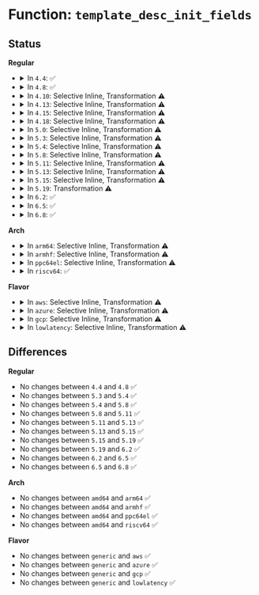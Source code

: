 # Function: <code>template_desc_init_fields</code>

## Status
<b>Regular</b>
<ul>
<li>
<details>
<summary>In <code>4.4</code>: ✅</summary>

```c
int template_desc_init_fields(const char *template_fmt, struct ima_template_field ***fields, int *num_fields);
```

**Collision:** Unique Static

**Inline:** No

**Transformation:** False

**Instances:**

```
In security/integrity/ima/ima_template.c (ffffffff8139beec)
Location: security/integrity/ima/ima_template.c:141
Inline: False
Direct callers:
  - security/integrity/ima/ima_template.c:ima_init_template
```
**Symbols:**

```
ffffffff8139beec-ffffffff8139c0e0: template_desc_init_fields (STB_LOCAL)
```
</details>
</li>
<li>
<details>
<summary>In <code>4.8</code>: ✅</summary>

```c
int template_desc_init_fields(const char *template_fmt, struct ima_template_field ***fields, int *num_fields);
```

**Collision:** Unique Static

**Inline:** No

**Transformation:** False

**Instances:**

```
In security/integrity/ima/ima_template.c (ffffffff813d8dd6)
Location: security/integrity/ima/ima_template.c:139
Inline: False
Direct callers:
  - security/integrity/ima/ima_template.c:ima_init_template
```
**Symbols:**

```
ffffffff813d8dd6-ffffffff813d8fca: template_desc_init_fields (STB_LOCAL)
```
</details>
</li>
<li>
<details>
<summary>In <code>4.10</code>: Selective Inline, Transformation ⚠️</summary>

**Collision:** Unique Static

**Inline:** Selective

**Transformation:** True

**Instances:**

```
In security/integrity/ima/ima_template.c (ffffffff813ee376)
Location: security/integrity/ima/ima_template.c:152
Inline: True
Inline callers:
  - security/integrity/ima/ima_template.c:ima_restore_measurement_list
  - security/integrity/ima/ima_template.c:ima_restore_measurement_list
  - security/integrity/ima/ima_template.c:ima_init_template
Direct callers:
  - security/integrity/ima/ima_template.c:ima_restore_measurement_list
  - security/integrity/ima/ima_template.c:ima_restore_measurement_list
  - security/integrity/ima/ima_template.c:ima_init_template
```
**Symbols:**

```
ffffffff813edf00-ffffffff813ee1c0: template_desc_init_fields.part.1 (STB_LOCAL)
```
</details>
</li>
<li>
<details>
<summary>In <code>4.13</code>: Selective Inline, Transformation ⚠️</summary>

**Collision:** Unique Static

**Inline:** Selective

**Transformation:** True

**Instances:**

```
In security/integrity/ima/ima_template.c (ffffffff813fa8bc)
Location: security/integrity/ima/ima_template.c:155
Inline: True
Inline callers:
  - security/integrity/ima/ima_template.c:ima_restore_measurement_list
  - security/integrity/ima/ima_template.c:ima_restore_measurement_list
  - security/integrity/ima/ima_template.c:ima_init_template
Direct callers:
  - security/integrity/ima/ima_template.c:ima_restore_measurement_list
  - security/integrity/ima/ima_template.c:ima_restore_measurement_list
  - security/integrity/ima/ima_template.c:ima_init_template
```
**Symbols:**

```
ffffffff813fa3b0-ffffffff813fa67e: template_desc_init_fields.part.1 (STB_LOCAL)
```
</details>
</li>
<li>
<details>
<summary>In <code>4.15</code>: Selective Inline, Transformation ⚠️</summary>

**Collision:** Unique Static

**Inline:** Selective

**Transformation:** True

**Instances:**

```
In security/integrity/ima/ima_template.c (ffffffff81422d5c)
Location: security/integrity/ima/ima_template.c:155
Inline: True
Inline callers:
  - security/integrity/ima/ima_template.c:ima_restore_measurement_list
  - security/integrity/ima/ima_template.c:ima_restore_measurement_list
  - security/integrity/ima/ima_template.c:ima_init_template
Direct callers:
  - security/integrity/ima/ima_template.c:ima_restore_measurement_list
  - security/integrity/ima/ima_template.c:ima_restore_measurement_list
  - security/integrity/ima/ima_template.c:ima_init_template
```
**Symbols:**

```
ffffffff81422850-ffffffff81422b1e: template_desc_init_fields.part.1 (STB_LOCAL)
```
</details>
</li>
<li>
<details>
<summary>In <code>4.18</code>: Selective Inline, Transformation ⚠️</summary>

**Collision:** Unique Static

**Inline:** Selective

**Transformation:** True

**Instances:**

```
In security/integrity/ima/ima_template.c (ffffffff8145533b)
Location: security/integrity/ima/ima_template.c:155
Inline: True
Inline callers:
  - security/integrity/ima/ima_template.c:ima_restore_measurement_list
  - security/integrity/ima/ima_template.c:ima_restore_measurement_list
  - security/integrity/ima/ima_template.c:ima_init_template
  - security/integrity/ima/ima_template.c:ima_template_fmt_setup
Direct callers:
  - security/integrity/ima/ima_template.c:ima_restore_measurement_list
  - security/integrity/ima/ima_template.c:ima_restore_measurement_list
  - security/integrity/ima/ima_template.c:ima_init_template
  - security/integrity/ima/ima_template.c:ima_template_fmt_setup
```
**Symbols:**

```
ffffffff81454ec0-ffffffff814550d0: template_desc_init_fields.part.1 (STB_LOCAL)
ffffffff81455603-ffffffff81455628: template_desc_init_fields.part.1.cold.5 (STB_LOCAL)
```
</details>
</li>
<li>
<details>
<summary>In <code>5.0</code>: Selective Inline, Transformation ⚠️</summary>

**Collision:** Unique Static

**Inline:** Selective

**Transformation:** True

**Instances:**

```
In security/integrity/ima/ima_template.c (ffffffff8147271b)
Location: security/integrity/ima/ima_template.c:156
Inline: True
Inline callers:
  - security/integrity/ima/ima_template.c:ima_restore_measurement_list
  - security/integrity/ima/ima_template.c:ima_restore_measurement_list
  - security/integrity/ima/ima_template.c:ima_init_template
  - security/integrity/ima/ima_template.c:ima_template_fmt_setup
Direct callers:
  - security/integrity/ima/ima_template.c:ima_restore_measurement_list
  - security/integrity/ima/ima_template.c:ima_restore_measurement_list
  - security/integrity/ima/ima_template.c:ima_init_template
  - security/integrity/ima/ima_template.c:ima_template_fmt_setup
```
**Symbols:**

```
ffffffff814722a0-ffffffff814724b0: template_desc_init_fields.part.1 (STB_LOCAL)
ffffffff814729e3-ffffffff81472a08: template_desc_init_fields.part.1.cold.6 (STB_LOCAL)
```
</details>
</li>
<li>
<details>
<summary>In <code>5.3</code>: Selective Inline, Transformation ⚠️</summary>

```c
int template_desc_init_fields(const char *template_fmt, const struct ima_template_field ***fields, int *num_fields);
```

**Collision:** Unique Global

**Inline:** Selective

**Transformation:** True

**Instances:**

```
In security/integrity/ima/ima_template.c (ffffffff814a03e9)
Location: security/integrity/ima/ima_template.c:157
Inline: True
Inline callers:
  - security/integrity/ima/ima_template.c:ima_restore_measurement_list
  - security/integrity/ima/ima_template.c:ima_restore_measurement_list
  - security/integrity/ima/ima_template.c:ima_init_template
  - security/integrity/ima/ima_template.c:ima_template_fmt_setup
Direct callers:
  - security/integrity/ima/ima_policy.c:ima_parse_rule
  - security/integrity/ima/ima_template.c:ima_restore_measurement_list
  - security/integrity/ima/ima_template.c:ima_restore_measurement_list
  - security/integrity/ima/ima_template.c:ima_init_template
  - security/integrity/ima/ima_template.c:ima_template_fmt_setup
```
**Symbols:**

```
ffffffff8149ff20-ffffffff814a0118: template_desc_init_fields.part.0 (STB_LOCAL)
ffffffff814a06ba-ffffffff814a06f5: template_desc_init_fields.part.0.cold (STB_LOCAL)
ffffffff814a0190-ffffffff814a01ae: template_desc_init_fields (STB_GLOBAL)
```
</details>
</li>
<li>
<details>
<summary>In <code>5.4</code>: Selective Inline, Transformation ⚠️</summary>

```c
int template_desc_init_fields(const char *template_fmt, const struct ima_template_field ***fields, int *num_fields);
```

**Collision:** Unique Global

**Inline:** Selective

**Transformation:** True

**Instances:**

```
In security/integrity/ima/ima_template.c (ffffffff814baa4c)
Location: security/integrity/ima/ima_template.c:181
Inline: True
Inline callers:
  - security/integrity/ima/ima_template.c:ima_restore_measurement_list
  - security/integrity/ima/ima_template.c:ima_restore_measurement_list
  - security/integrity/ima/ima_template.c:ima_init_template
  - security/integrity/ima/ima_template.c:ima_template_fmt_setup
Direct callers:
  - security/integrity/ima/ima_main.c:process_buffer_measurement
  - security/integrity/ima/ima_policy.c:ima_parse_rule
  - security/integrity/ima/ima_template.c:ima_restore_measurement_list
  - security/integrity/ima/ima_template.c:ima_restore_measurement_list
  - security/integrity/ima/ima_template.c:ima_init_template
  - security/integrity/ima/ima_template.c:ima_template_fmt_setup
```
**Symbols:**

```
ffffffff814ba520-ffffffff814ba718: template_desc_init_fields.part.0 (STB_LOCAL)
ffffffff814bad54-ffffffff814bad8f: template_desc_init_fields.part.0.cold (STB_LOCAL)
ffffffff814ba7f0-ffffffff814ba80e: template_desc_init_fields (STB_GLOBAL)
```
</details>
</li>
<li>
<details>
<summary>In <code>5.8</code>: Selective Inline, Transformation ⚠️</summary>

```c
int template_desc_init_fields(const char *template_fmt, const struct ima_template_field ***fields, int *num_fields);
```

**Collision:** Unique Global

**Inline:** Selective

**Transformation:** True

**Instances:**

```
In security/integrity/ima/ima_template.c (ffffffff8151af5d)
Location: security/integrity/ima/ima_template.c:179
Inline: True
Inline callers:
  - security/integrity/ima/ima_template.c:ima_restore_measurement_list
  - security/integrity/ima/ima_template.c:restore_template_fmt
  - security/integrity/ima/ima_template.c:ima_template_fmt_setup
Direct callers:
  - security/integrity/ima/ima_main.c:process_buffer_measurement
  - security/integrity/ima/ima_policy.c:ima_parse_rule
  - security/integrity/ima/ima_template.c:ima_restore_measurement_list
  - security/integrity/ima/ima_template.c:restore_template_fmt
  - security/integrity/ima/ima_template.c:ima_init_template
  - security/integrity/ima/ima_template.c:ima_template_fmt_setup
```
**Symbols:**

```
ffffffff8151a800-ffffffff8151aa03: template_desc_init_fields.part.0 (STB_LOCAL)
ffffffff8151b186-ffffffff8151b1c1: template_desc_init_fields.part.0.cold (STB_LOCAL)
ffffffff8151adc0-ffffffff8151adde: template_desc_init_fields (STB_GLOBAL)
```
</details>
</li>
<li>
<details>
<summary>In <code>5.11</code>: Selective Inline, Transformation ⚠️</summary>

```c
int template_desc_init_fields(const char *template_fmt, const struct ima_template_field ***fields, int *num_fields);
```

**Collision:** Unique Global

**Inline:** Selective

**Transformation:** True

**Instances:**

```
In security/integrity/ima/ima_template.c (ffffffff81537efd)
Location: security/integrity/ima/ima_template.c:180
Inline: True
Inline callers:
  - security/integrity/ima/ima_template.c:ima_restore_measurement_list
  - security/integrity/ima/ima_template.c:restore_template_fmt
  - security/integrity/ima/ima_template.c:ima_template_fmt_setup
Direct callers:
  - security/integrity/ima/ima_policy.c:ima_parse_rule
  - security/integrity/ima/ima_template.c:ima_restore_measurement_list
  - security/integrity/ima/ima_template.c:restore_template_fmt
  - security/integrity/ima/ima_template.c:ima_init_template
  - security/integrity/ima/ima_template.c:ima_init_template
  - security/integrity/ima/ima_template.c:ima_template_fmt_setup
```
**Symbols:**

```
ffffffff81537770-ffffffff8153796c: template_desc_init_fields.part.0 (STB_LOCAL)
ffffffff81bf1e3b-ffffffff81bf1e76: template_desc_init_fields.part.0.cold (STB_LOCAL)
ffffffff81537d10-ffffffff81537d2e: template_desc_init_fields (STB_GLOBAL)
```
</details>
</li>
<li>
<details>
<summary>In <code>5.13</code>: Selective Inline, Transformation ⚠️</summary>

```c
int template_desc_init_fields(const char *template_fmt, const struct ima_template_field ***fields, int *num_fields);
```

**Collision:** Unique Global

**Inline:** Selective

**Transformation:** True

**Instances:**

```
In security/integrity/ima/ima_template.c (ffffffff81540573)
Location: security/integrity/ima/ima_template.c:180
Inline: True
Inline callers:
  - security/integrity/ima/ima_template.c:ima_restore_measurement_list
  - security/integrity/ima/ima_template.c:ima_restore_measurement_list
  - security/integrity/ima/ima_template.c:ima_template_fmt_setup
Direct callers:
  - security/integrity/ima/ima_policy.c:ima_parse_rule
  - security/integrity/ima/ima_template.c:ima_restore_measurement_list
  - security/integrity/ima/ima_template.c:ima_restore_measurement_list
  - security/integrity/ima/ima_template.c:ima_init_template
  - security/integrity/ima/ima_template.c:ima_init_template
  - security/integrity/ima/ima_template.c:ima_template_fmt_setup
```
**Symbols:**

```
ffffffff8153fe60-ffffffff8154005d: template_desc_init_fields.part.0 (STB_LOCAL)
ffffffff81be3e62-ffffffff81be3e9d: template_desc_init_fields.part.0.cold (STB_LOCAL)
ffffffff81540360-ffffffff8154037e: template_desc_init_fields (STB_GLOBAL)
```
</details>
</li>
<li>
<details>
<summary>In <code>5.15</code>: Selective Inline, Transformation ⚠️</summary>

```c
int template_desc_init_fields(const char *template_fmt, const struct ima_template_field ***fields, int *num_fields);
```

**Collision:** Unique Global

**Inline:** Selective

**Transformation:** True

**Instances:**

```
In security/integrity/ima/ima_template.c (ffffffff8159fdc0)
Location: security/integrity/ima/ima_template.c:204
Inline: True
Inline callers:
  - security/integrity/ima/ima_template.c:ima_restore_measurement_list
  - security/integrity/ima/ima_template.c:ima_restore_measurement_list
  - security/integrity/ima/ima_template.c:ima_template_fmt_setup
Direct callers:
  - security/integrity/ima/ima_policy.c:ima_parse_rule
  - security/integrity/ima/ima_template.c:ima_restore_measurement_list
  - security/integrity/ima/ima_template.c:ima_restore_measurement_list
  - security/integrity/ima/ima_template.c:ima_init_template
  - security/integrity/ima/ima_template.c:ima_init_template
  - security/integrity/ima/ima_template.c:ima_template_fmt_setup
```
**Symbols:**

```
ffffffff8159f580-ffffffff8159f847: template_desc_init_fields.part.0 (STB_LOCAL)
ffffffff81cd71a6-ffffffff81cd720e: template_desc_init_fields.part.0.cold (STB_LOCAL)
ffffffff8159fb80-ffffffff8159fb9e: template_desc_init_fields (STB_GLOBAL)
```
</details>
</li>
<li>
<details>
<summary>In <code>5.19</code>: Transformation ⚠️</summary>

```c
int template_desc_init_fields(const char *template_fmt, const struct ima_template_field ***fields, int *num_fields);
```

**Collision:** Unique Global

**Inline:** No

**Transformation:** True

**Instances:**

```
In security/integrity/ima/ima_template.c (0)
Location: security/integrity/ima/ima_template.c:208
Inline: False
Direct callers:
  - security/integrity/ima/ima_policy.c:ima_parse_rule
  - security/integrity/ima/ima_template.c:ima_restore_measurement_list
  - security/integrity/ima/ima_template.c:ima_restore_measurement_list
  - security/integrity/ima/ima_template.c:ima_init_template
  - security/integrity/ima/ima_template.c:ima_init_template
  - security/integrity/ima/ima_template.c:ima_template_fmt_setup
```
**Symbols:**

```
ffffffff81e8a41d-ffffffff81e8a458: template_desc_init_fields.cold (STB_LOCAL)
ffffffff816452a0-ffffffff816455da: template_desc_init_fields (STB_GLOBAL)
```
</details>
</li>
<li>
<details>
<summary>In <code>6.2</code>: ✅</summary>

```c
int template_desc_init_fields(const char *template_fmt, const struct ima_template_field ***fields, int *num_fields);
```

**Collision:** Unique Global

**Inline:** No

**Transformation:** False

**Instances:**

```
In security/integrity/ima/ima_template.c (ffffffff816fd730)
Location: security/integrity/ima/ima_template.c:208
Inline: False
Direct callers:
  - security/integrity/ima/ima_policy.c:ima_parse_rule
  - security/integrity/ima/ima_template.c:ima_restore_measurement_list
  - security/integrity/ima/ima_template.c:ima_restore_measurement_list
  - security/integrity/ima/ima_template.c:ima_init_template
  - security/integrity/ima/ima_template.c:ima_init_template
  - security/integrity/ima/ima_template.c:ima_template_fmt_setup
```
**Symbols:**

```
ffffffff816fd730-ffffffff816fdaa5: template_desc_init_fields (STB_GLOBAL)
```
</details>
</li>
<li>
<details>
<summary>In <code>6.5</code>: ✅</summary>

```c
int template_desc_init_fields(const char *template_fmt, const struct ima_template_field ***fields, int *num_fields);
```

**Collision:** Unique Global

**Inline:** No

**Transformation:** False

**Instances:**

```
In security/integrity/ima/ima_template.c (ffffffff81737750)
Location: security/integrity/ima/ima_template.c:208
Inline: False
Direct callers:
  - security/integrity/ima/ima_policy.c:ima_parse_rule
  - security/integrity/ima/ima_template.c:ima_restore_measurement_list
  - security/integrity/ima/ima_template.c:ima_restore_measurement_list
  - security/integrity/ima/ima_template.c:ima_init_template
  - security/integrity/ima/ima_template.c:ima_init_template
  - security/integrity/ima/ima_template.c:ima_template_fmt_setup
```
**Symbols:**

```
ffffffff81737750-ffffffff81737ac5: template_desc_init_fields (STB_GLOBAL)
```
</details>
</li>
<li>
<details>
<summary>In <code>6.8</code>: ✅</summary>

```c
int template_desc_init_fields(const char *template_fmt, const struct ima_template_field ***fields, int *num_fields);
```

**Collision:** Unique Global

**Inline:** No

**Transformation:** False

**Instances:**

```
In security/integrity/ima/ima_template.c (ffffffff81778240)
Location: security/integrity/ima/ima_template.c:208
Inline: False
Direct callers:
  - security/integrity/ima/ima_policy.c:ima_parse_rule
  - security/integrity/ima/ima_template.c:ima_restore_measurement_list
  - security/integrity/ima/ima_template.c:ima_restore_measurement_list
  - security/integrity/ima/ima_template.c:ima_init_template
  - security/integrity/ima/ima_template.c:ima_init_template
  - security/integrity/ima/ima_template.c:ima_template_fmt_setup
```
**Symbols:**

```
ffffffff81778240-ffffffff817785b5: template_desc_init_fields (STB_GLOBAL)
```
</details>
</li>
</ul>
<b>Arch</b>
<ul>
<li>
<details>
<summary>In <code>arm64</code>: Selective Inline, Transformation ⚠️</summary>

```c
int template_desc_init_fields(const char *template_fmt, const struct ima_template_field ***fields, int *num_fields);
```

**Collision:** Unique Global

**Inline:** Selective

**Transformation:** True

**Instances:**

```
In security/integrity/ima/ima_template.c (ffff8000105b30b8)
Location: security/integrity/ima/ima_template.c:181
Inline: True
Inline callers:
  - security/integrity/ima/ima_template.c:ima_restore_measurement_list
  - security/integrity/ima/ima_template.c:ima_restore_measurement_list
  - security/integrity/ima/ima_template.c:ima_init_template
  - security/integrity/ima/ima_template.c:ima_template_fmt_setup
Direct callers:
  - security/integrity/ima/ima_main.c:process_buffer_measurement
  - security/integrity/ima/ima_policy.c:ima_parse_rule
  - security/integrity/ima/ima_template.c:ima_restore_measurement_list
  - security/integrity/ima/ima_template.c:ima_restore_measurement_list
  - security/integrity/ima/ima_template.c:ima_init_template
  - security/integrity/ima/ima_template.c:ima_template_fmt_setup
```
**Symbols:**

```
ffff8000105b28d8-ffff8000105b2af8: template_desc_init_fields.part.0 (STB_LOCAL)
ffff8000105b2c38-ffff8000105b2c90: template_desc_init_fields (STB_GLOBAL)
```
</details>
</li>
<li>
<details>
<summary>In <code>armhf</code>: Selective Inline, Transformation ⚠️</summary>

```c
int template_desc_init_fields(const char *template_fmt, const struct ima_template_field ***fields, int *num_fields);
```

**Collision:** Unique Global

**Inline:** Selective

**Transformation:** True

**Instances:**

```
In security/integrity/ima/ima_template.c (c07626e0)
Location: security/integrity/ima/ima_template.c:181
Inline: True
Inline callers:
  - security/integrity/ima/ima_template.c:ima_restore_measurement_list
  - security/integrity/ima/ima_template.c:ima_restore_measurement_list
  - security/integrity/ima/ima_template.c:ima_init_template
  - security/integrity/ima/ima_template.c:ima_template_fmt_setup
Direct callers:
  - security/integrity/ima/ima_main.c:process_buffer_measurement
  - security/integrity/ima/ima_policy.c:ima_parse_rule
  - security/integrity/ima/ima_template.c:ima_restore_measurement_list
  - security/integrity/ima/ima_template.c:ima_restore_measurement_list
  - security/integrity/ima/ima_template.c:ima_init_template
  - security/integrity/ima/ima_template.c:ima_template_fmt_setup
```
**Symbols:**

```
c0761f5c-c076216c: template_desc_init_fields.part.0 (STB_LOCAL)
c0762270-c07622a8: template_desc_init_fields (STB_GLOBAL)
```
</details>
</li>
<li>
<details>
<summary>In <code>ppc64el</code>: Selective Inline, Transformation ⚠️</summary>

```c
int template_desc_init_fields(const char *template_fmt, const struct ima_template_field ***fields, int *num_fields);
```

**Collision:** Unique Global

**Inline:** Selective

**Transformation:** True

**Instances:**

```
In security/integrity/ima/ima_template.c (c000000000735750)
Location: security/integrity/ima/ima_template.c:181
Inline: True
Inline callers:
  - security/integrity/ima/ima_template.c:ima_restore_measurement_list
  - security/integrity/ima/ima_template.c:ima_restore_measurement_list
  - security/integrity/ima/ima_template.c:ima_init_template
  - security/integrity/ima/ima_template.c:ima_template_fmt_setup
Direct callers:
  - security/integrity/ima/ima_main.c:process_buffer_measurement
  - security/integrity/ima/ima_policy.c:ima_parse_rule
  - security/integrity/ima/ima_template.c:ima_restore_measurement_list
  - security/integrity/ima/ima_template.c:ima_restore_measurement_list
  - security/integrity/ima/ima_template.c:ima_init_template
  - security/integrity/ima/ima_template.c:ima_template_fmt_setup
```
**Symbols:**

```
c000000000734a90-c000000000734dac: template_desc_init_fields.part.0 (STB_LOCAL)
c0000000007351f0-c000000000735228: template_desc_init_fields (STB_GLOBAL)
```
</details>
</li>
<li>
<details>
<summary>In <code>riscv64</code>: ✅</summary>

```c
int template_desc_init_fields(const char *template_fmt, const struct ima_template_field ***fields, int *num_fields);
```

**Collision:** Unique Global

**Inline:** No

**Transformation:** False

**Instances:**

```
In security/integrity/ima/ima_template.c (ffffffe0003fa208)
Location: security/integrity/ima/ima_template.c:181
Inline: False
Direct callers:
  - security/integrity/ima/ima_main.c:process_buffer_measurement
  - security/integrity/ima/ima_policy.c:ima_parse_rule
  - security/integrity/ima/ima_template.c:ima_restore_measurement_list
  - security/integrity/ima/ima_template.c:ima_restore_measurement_list
  - security/integrity/ima/ima_template.c:ima_init_template
  - security/integrity/ima/ima_template.c:ima_template_fmt_setup
```
**Symbols:**

```
ffffffe0003fa208-ffffffe0003fa3ac: template_desc_init_fields (STB_GLOBAL)
```
</details>
</li>
</ul>
<b>Flavor</b>
<ul>
<li>
<details>
<summary>In <code>aws</code>: Selective Inline, Transformation ⚠️</summary>

```c
int template_desc_init_fields(const char *template_fmt, const struct ima_template_field ***fields, int *num_fields);
```

**Collision:** Unique Global

**Inline:** Selective

**Transformation:** True

**Instances:**

```
In security/integrity/ima/ima_template.c (ffffffff814b302c)
Location: security/integrity/ima/ima_template.c:181
Inline: True
Inline callers:
  - security/integrity/ima/ima_template.c:ima_restore_measurement_list
  - security/integrity/ima/ima_template.c:ima_restore_measurement_list
  - security/integrity/ima/ima_template.c:ima_init_template
  - security/integrity/ima/ima_template.c:ima_template_fmt_setup
Direct callers:
  - security/integrity/ima/ima_main.c:process_buffer_measurement
  - security/integrity/ima/ima_policy.c:ima_parse_rule
  - security/integrity/ima/ima_template.c:ima_restore_measurement_list
  - security/integrity/ima/ima_template.c:ima_restore_measurement_list
  - security/integrity/ima/ima_template.c:ima_init_template
  - security/integrity/ima/ima_template.c:ima_template_fmt_setup
```
**Symbols:**

```
ffffffff814b2b00-ffffffff814b2cf8: template_desc_init_fields.part.0 (STB_LOCAL)
ffffffff814b3334-ffffffff814b336f: template_desc_init_fields.part.0.cold (STB_LOCAL)
ffffffff814b2dd0-ffffffff814b2dee: template_desc_init_fields (STB_GLOBAL)
```
</details>
</li>
<li>
<details>
<summary>In <code>azure</code>: Selective Inline, Transformation ⚠️</summary>

```c
int template_desc_init_fields(const char *template_fmt, const struct ima_template_field ***fields, int *num_fields);
```

**Collision:** Unique Global

**Inline:** Selective

**Transformation:** True

**Instances:**

```
In security/integrity/ima/ima_template.c (ffffffff814a3a4c)
Location: security/integrity/ima/ima_template.c:181
Inline: True
Inline callers:
  - security/integrity/ima/ima_template.c:ima_restore_measurement_list
  - security/integrity/ima/ima_template.c:ima_restore_measurement_list
  - security/integrity/ima/ima_template.c:ima_init_template
  - security/integrity/ima/ima_template.c:ima_template_fmt_setup
Direct callers:
  - security/integrity/ima/ima_main.c:process_buffer_measurement
  - security/integrity/ima/ima_policy.c:ima_parse_rule
  - security/integrity/ima/ima_template.c:ima_restore_measurement_list
  - security/integrity/ima/ima_template.c:ima_restore_measurement_list
  - security/integrity/ima/ima_template.c:ima_init_template
  - security/integrity/ima/ima_template.c:ima_template_fmt_setup
```
**Symbols:**

```
ffffffff814a3520-ffffffff814a3718: template_desc_init_fields.part.0 (STB_LOCAL)
ffffffff814a3d54-ffffffff814a3d8f: template_desc_init_fields.part.0.cold (STB_LOCAL)
ffffffff814a37f0-ffffffff814a380e: template_desc_init_fields (STB_GLOBAL)
```
</details>
</li>
<li>
<details>
<summary>In <code>gcp</code>: Selective Inline, Transformation ⚠️</summary>

```c
int template_desc_init_fields(const char *template_fmt, const struct ima_template_field ***fields, int *num_fields);
```

**Collision:** Unique Global

**Inline:** Selective

**Transformation:** True

**Instances:**

```
In security/integrity/ima/ima_template.c (ffffffff814af0bc)
Location: security/integrity/ima/ima_template.c:181
Inline: True
Inline callers:
  - security/integrity/ima/ima_template.c:ima_restore_measurement_list
  - security/integrity/ima/ima_template.c:ima_restore_measurement_list
  - security/integrity/ima/ima_template.c:ima_init_template
  - security/integrity/ima/ima_template.c:ima_template_fmt_setup
Direct callers:
  - security/integrity/ima/ima_main.c:process_buffer_measurement
  - security/integrity/ima/ima_policy.c:ima_parse_rule
  - security/integrity/ima/ima_template.c:ima_restore_measurement_list
  - security/integrity/ima/ima_template.c:ima_restore_measurement_list
  - security/integrity/ima/ima_template.c:ima_init_template
  - security/integrity/ima/ima_template.c:ima_template_fmt_setup
```
**Symbols:**

```
ffffffff814aeb90-ffffffff814aed88: template_desc_init_fields.part.0 (STB_LOCAL)
ffffffff814af3c4-ffffffff814af3ff: template_desc_init_fields.part.0.cold (STB_LOCAL)
ffffffff814aee60-ffffffff814aee7e: template_desc_init_fields (STB_GLOBAL)
```
</details>
</li>
<li>
<details>
<summary>In <code>lowlatency</code>: Selective Inline, Transformation ⚠️</summary>

```c
int template_desc_init_fields(const char *template_fmt, const struct ima_template_field ***fields, int *num_fields);
```

**Collision:** Unique Global

**Inline:** Selective

**Transformation:** True

**Instances:**

```
In security/integrity/ima/ima_template.c (ffffffff814c7b3c)
Location: security/integrity/ima/ima_template.c:181
Inline: True
Inline callers:
  - security/integrity/ima/ima_template.c:ima_restore_measurement_list
  - security/integrity/ima/ima_template.c:ima_restore_measurement_list
  - security/integrity/ima/ima_template.c:ima_init_template
  - security/integrity/ima/ima_template.c:ima_template_fmt_setup
Direct callers:
  - security/integrity/ima/ima_main.c:process_buffer_measurement
  - security/integrity/ima/ima_policy.c:ima_parse_rule
  - security/integrity/ima/ima_template.c:ima_restore_measurement_list
  - security/integrity/ima/ima_template.c:ima_restore_measurement_list
  - security/integrity/ima/ima_template.c:ima_init_template
  - security/integrity/ima/ima_template.c:ima_template_fmt_setup
```
**Symbols:**

```
ffffffff814c7600-ffffffff814c77f8: template_desc_init_fields.part.0 (STB_LOCAL)
ffffffff814c7e42-ffffffff814c7e7d: template_desc_init_fields.part.0.cold (STB_LOCAL)
ffffffff814c78e0-ffffffff814c78fe: template_desc_init_fields (STB_GLOBAL)
```
</details>
</li>
</ul>

## Differences
<b>Regular</b>
<ul>
<li>
No changes between <code>4.4</code> and <code>4.8</code> ✅
</li>
<li>
No changes between <code>5.3</code> and <code>5.4</code> ✅
</li>
<li>
No changes between <code>5.4</code> and <code>5.8</code> ✅
</li>
<li>
No changes between <code>5.8</code> and <code>5.11</code> ✅
</li>
<li>
No changes between <code>5.11</code> and <code>5.13</code> ✅
</li>
<li>
No changes between <code>5.13</code> and <code>5.15</code> ✅
</li>
<li>
No changes between <code>5.15</code> and <code>5.19</code> ✅
</li>
<li>
No changes between <code>5.19</code> and <code>6.2</code> ✅
</li>
<li>
No changes between <code>6.2</code> and <code>6.5</code> ✅
</li>
<li>
No changes between <code>6.5</code> and <code>6.8</code> ✅
</li>
</ul>
<b>Arch</b>
<ul>
<li>
No changes between <code>amd64</code> and <code>arm64</code> ✅
</li>
<li>
No changes between <code>amd64</code> and <code>armhf</code> ✅
</li>
<li>
No changes between <code>amd64</code> and <code>ppc64el</code> ✅
</li>
<li>
No changes between <code>amd64</code> and <code>riscv64</code> ✅
</li>
</ul>
<b>Flavor</b>
<ul>
<li>
No changes between <code>generic</code> and <code>aws</code> ✅
</li>
<li>
No changes between <code>generic</code> and <code>azure</code> ✅
</li>
<li>
No changes between <code>generic</code> and <code>gcp</code> ✅
</li>
<li>
No changes between <code>generic</code> and <code>lowlatency</code> ✅
</li>
</ul>
